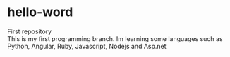 # hello-word
First repository<br>
This is my first programming branch. Im learning some languages such as Python, Angular, Ruby, Javascript, Nodejs and Asp.net
